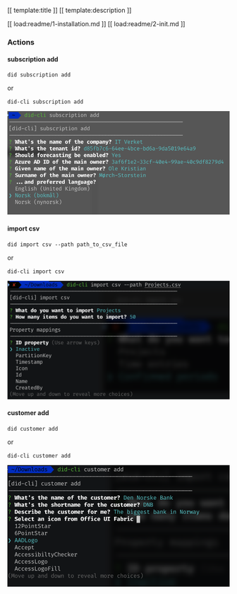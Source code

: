 [[ template:title ]] [[ template:description ]]

[[ load:readme/1-installation.md ]]
[[ load:readme/2-init.md ]]

### Actions

#### subscription add

```shell
did subscription add
```

or

```shell
did-cli subscription add
```



![image-20210311092849679](assets/image-20210311092849679.png)

#### import csv

```shell
did import csv --path path_to_csv_file
```

or

```shell
did-cli import csv
```


![image-20210311092955701](assets/image-20210311092955701.png)

#### customer add

```shell
did customer add
```

or

```shell
did-cli customer add
```

![image-20210311093034792](assets/image-20210311093034792.png)
